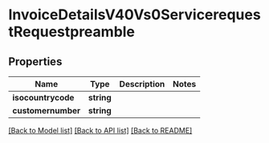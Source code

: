 # InvoiceDetailsV40Vs0ServicerequestRequestpreamble

## Properties
Name | Type | Description | Notes
------------ | ------------- | ------------- | -------------
**isocountrycode** | **string** |  | 
**customernumber** | **string** |  | 

[[Back to Model list]](../../README.md#documentation-for-models) [[Back to API list]](../../README.md#documentation-for-api-endpoints) [[Back to README]](../../README.md)


